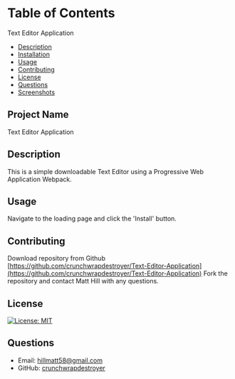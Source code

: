 # Table of Contents
Text Editor Application
- [Description](#description)
- [Installation](#installation)
- [Usage](#usage)
- [Contributing](#contributing)
- [License](#license)
- [Questions](#questions)
- [Screenshots](#screenshots)

## Project Name
Text Editor Application

## Description
This is a simple downloadable Text Editor using a Progressive Web Application Webpack. 

## Usage
Navigate to the loading page and click the 'Install' button. 
## Contributing
Download repository from Github [https://github.com/crunchwrapdestroyer/Text-Editor-Application](https://github.com/crunchwrapdestroyer/Text-Editor-Application)
Fork the repository and contact Matt Hill with any questions.

## License
[![License: MIT](https://img.shields.io/badge/License-MIT-yellow.svg)](https://opensource.org/licenses/MIT)

## Questions
- Email: [hillmatt58@gmail.com]()
- GitHub: [crunchwrapdestroyer](https://github.com/crunchwrapdestroyer)


